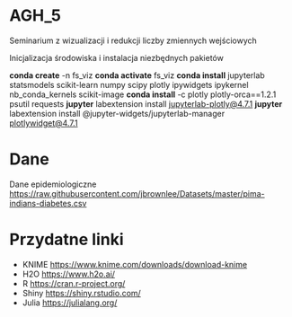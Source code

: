 # AGH_5
Seminarium z wizualizacji i redukcji liczby zmiennych wejściowych

Inicjalizacja środowiska i instalacja niezbędnych pakietów

**conda create** -n fs_viz
**conda activate** fs_viz
**conda install** jupyterlab statsmodels scikit-learn numpy scipy plotly ipywidgets ipykernel nb_conda_kernels scikit-image
**conda install** -c plotly plotly-orca==1.2.1 psutil requests
**jupyter** labextension install jupyterlab-plotly@4.7.1
**jupyter** labextension install @jupyter-widgets/jupyterlab-manager plotlywidget@4.7.1

# Dane 
Dane epidemiologiczne 
https://raw.githubusercontent.com/jbrownlee/Datasets/master/pima-indians-diabetes.csv

# Przydatne linki
- KNIME https://www.knime.com/downloads/download-knime
- H2O https://www.h2o.ai/ 
- R https://cran.r-project.org/
- Shiny https://shiny.rstudio.com/
- Julia https://julialang.org/ 


